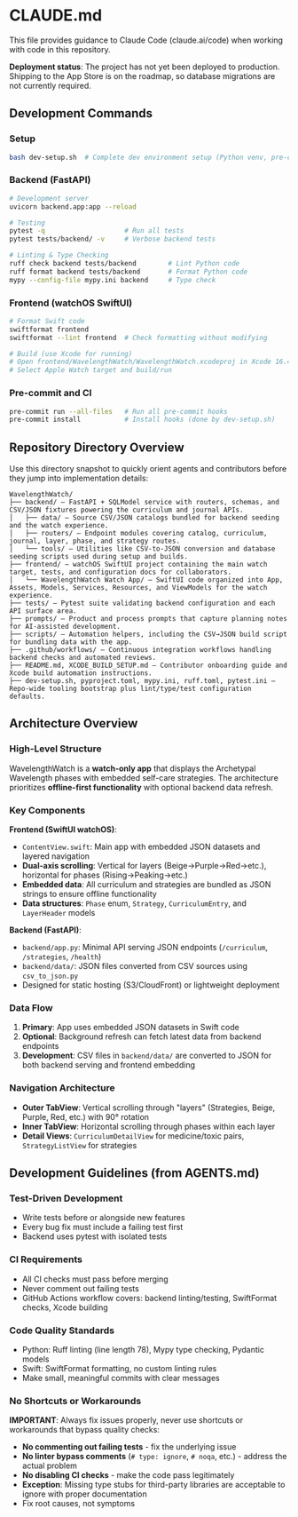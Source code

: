 # CLAUDE.md

This file provides guidance to Claude Code (claude.ai/code) when working with code in this repository.

**Deployment status**: The project has not yet been deployed to production. Shipping to the App Store is on the roadmap, so database migrations are not currently required.

## Development Commands

### Setup
```bash
bash dev-setup.sh  # Complete dev environment setup (Python venv, pre-commit, SwiftFormat)
```

### Backend (FastAPI)
```bash
# Development server
uvicorn backend.app:app --reload

# Testing
pytest -q                    # Run all tests
pytest tests/backend/ -v     # Verbose backend tests

# Linting & Type Checking
ruff check backend tests/backend        # Lint Python code
ruff format backend tests/backend       # Format Python code
mypy --config-file mypy.ini backend     # Type check
```

### Frontend (watchOS SwiftUI)
```bash
# Format Swift code
swiftformat frontend
swiftformat --lint frontend  # Check formatting without modifying

# Build (use Xcode for running)
# Open frontend/WavelengthWatch/WavelengthWatch.xcodeproj in Xcode 16.4+
# Select Apple Watch target and build/run
```

### Pre-commit and CI
```bash
pre-commit run --all-files   # Run all pre-commit hooks
pre-commit install           # Install hooks (done by dev-setup.sh)
```

## Repository Directory Overview

Use this directory snapshot to quickly orient agents and contributors before they jump into implementation details:

```text
WavelengthWatch/
├── backend/ — FastAPI + SQLModel service with routers, schemas, and CSV/JSON fixtures powering the curriculum and journal APIs.​
│   ├── data/ — Source CSV/JSON catalogs bundled for backend seeding and the watch experience.
│   ├── routers/ — Endpoint modules covering catalog, curriculum, journal, layer, phase, and strategy routes.
│   └── tools/ — Utilities like CSV-to-JSON conversion and database seeding scripts used during setup and builds.
├── frontend/ — watchOS SwiftUI project containing the main watch target, tests, and configuration docs for collaborators.
│   └── WavelengthWatch Watch App/ — SwiftUI code organized into App, Assets, Models, Services, Resources, and ViewModels for the watch experience.
├── tests/ — Pytest suite validating backend configuration and each API surface area.​
├── prompts/ — Product and process prompts that capture planning notes for AI-assisted development.
├── scripts/ — Automation helpers, including the CSV→JSON build script for bundling data with the app.​
├── .github/workflows/ — Continuous integration workflows handling backend checks and automated reviews.
├── README.md, XCODE_BUILD_SETUP.md — Contributor onboarding guide and Xcode build automation instructions.
├── dev-setup.sh, pyproject.toml, mypy.ini, ruff.toml, pytest.ini — Repo-wide tooling bootstrap plus lint/type/test configuration defaults.
```

## Architecture Overview

### High-Level Structure
WavelengthWatch is a **watch-only app** that displays the Archetypal Wavelength phases with embedded self-care strategies. The architecture prioritizes **offline-first functionality** with optional backend data refresh.

### Key Components

**Frontend (SwiftUI watchOS)**:
- `ContentView.swift`: Main app with embedded JSON datasets and layered navigation
- **Dual-axis scrolling**: Vertical for layers (Beige→Purple→Red→etc.), horizontal for phases (Rising→Peaking→etc.)
- **Embedded data**: All curriculum and strategies are bundled as JSON strings to ensure offline functionality
- **Data structures**: `Phase` enum, `Strategy`, `CurriculumEntry`, and `LayerHeader` models

**Backend (FastAPI)**:
- `backend/app.py`: Minimal API serving JSON endpoints (`/curriculum`, `/strategies`, `/health`)
- `backend/data/`: JSON files converted from CSV sources using `csv_to_json.py`
- Designed for static hosting (S3/CloudFront) or lightweight deployment

### Data Flow
1. **Primary**: App uses embedded JSON datasets in Swift code
2. **Optional**: Background refresh can fetch latest data from backend endpoints
3. **Development**: CSV files in `backend/data/` are converted to JSON for both backend serving and frontend embedding

### Navigation Architecture
- **Outer TabView**: Vertical scrolling through "layers" (Strategies, Beige, Purple, Red, etc.) with 90° rotation
- **Inner TabView**: Horizontal scrolling through phases within each layer
- **Detail Views**: `CurriculumDetailView` for medicine/toxic pairs, `StrategyListView` for strategies

## Development Guidelines (from AGENTS.md)

### Test-Driven Development
- Write tests before or alongside new features
- Every bug fix must include a failing test first
- Backend uses pytest with isolated tests

### CI Requirements
- All CI checks must pass before merging
- Never comment out failing tests
- GitHub Actions workflow covers: backend linting/testing, SwiftFormat checks, Xcode building

### Code Quality Standards
- Python: Ruff linting (line length 78), Mypy type checking, Pydantic models
- Swift: SwiftFormat formatting, no custom linting rules
- Make small, meaningful commits with clear messages

### No Shortcuts or Workarounds
**IMPORTANT**: Always fix issues properly, never use shortcuts or workarounds that bypass quality checks:
- **No commenting out failing tests** - fix the underlying issue
- **No linter bypass comments** (`# type: ignore`, `# noqa`, etc.) - address the actual problem
- **No disabling CI checks** - make the code pass legitimately
- **Exception**: Missing type stubs for third-party libraries are acceptable to ignore with proper documentation
- Fix root causes, not symptoms

